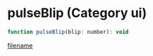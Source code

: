 # pulseBlip (Category ui)

```js
function pulseBlip(blip: number): void
```

[filename](pulseBlip_m.md ':include')